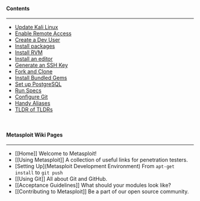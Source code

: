 #### Contents
***

* [Update Kali Linux](#update-kali-linux)
* [Enable Remote Access](#enable-remote-access)
* [Create a Dev User](#create-a-dev-user)
* [Install packages](#install-the-base-dev-packages)
* [Install RVM](#install-rvm)
* [Install an editor](#install-an-editor)
* [Generate an SSH Key](#generate-an-ssh-key)
* [Fork and Clone](#fork-and-clone-metasploit-framework)
* [Install Bundled Gems](#install-bundled-gems)
* [Set up PostgreSQL](#set-up-postgresql)
* [Run Specs](#run-specs)
* [Configure Git](#configure-git)
* [Handy Aliases](#handy-aliases)
* [TLDR of TLDRs](#tldr-of-tldrs)

<br>

#### Metasploit Wiki Pages
----
* [[Home]] Welcome to Metasploit!
* [[Using Metasploit]] A collection of useful links for penetration testers.
* [Setting Up](Metasploit Development Environment) From `apt-get install` to `git push`
* [[Using Git]] All about Git and GitHub.
* [[Acceptance Guidelines]] What should your modules look like?
* [[Contributing to Metasploit]] Be a part of our open source community.

